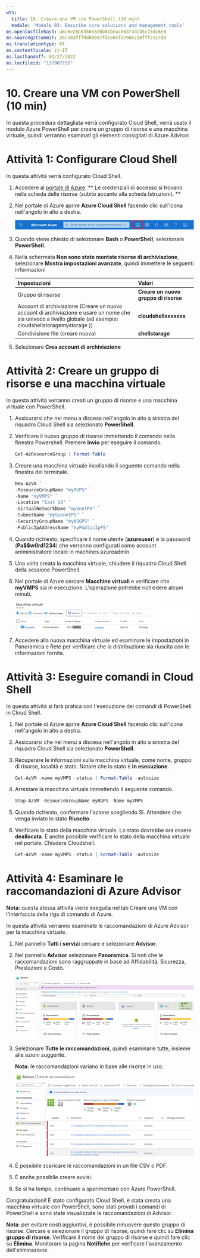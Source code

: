 ```yaml
---
wts:
  title: 10. Creare una VM con PowerShell (10 min)
  module: 'Module 03: Describe core solutions and management tools'
ms.openlocfilehash: a6c6e26b535658ebb01beac8037adcb5c15dc6e8
ms.sourcegitcommit: 26c283fffdd08057fdce65fa29de218fff21c7d0
ms.translationtype: HT
ms.contentlocale: it-IT
ms.lasthandoff: 01/27/2022
ms.locfileid: "137907755"
---
```

# <a name="10---create-a-vm-with-powershell-10-min"></a>10. Creare una VM con PowerShell (10 min)

In questa procedura dettagliata verrà configurato Cloud Shell, verrà usato il modulo Azure PowerShell per creare un gruppo di risorse e una macchina virtuale, quindi verranno esaminati gli elementi consigliati di Azure Advisor. 

# <a name="task-1-configure-the-cloud-shell"></a>Attività 1: Configurare Cloud Shell 

In questa attività verrà configurato Cloud Shell. 

1. Accedere al [portale di Azure](https://portal.azure.com). ** Le credenziali di accesso si trovano nella scheda delle risorse (subito accanto alla scheda Istruzioni). **
2. Nel portale di Azure aprire **Azure Cloud Shell** facendo clic sull'icona nell'angolo in alto a destra.

    ![Screenshot dell'icona di Azure Cloud Shell nel portale di Azure.](../images/1002.png)

3. Quando viene chiesto di selezionare **Bash** o **PowerShell**, selezionare **PowerShell**.

4. Nella schermata **Non sono state montate risorse di archiviazione**, selezionare **Mostra impostazioni avanzate**, quindi immettere le seguenti informazioni

    | Impostazioni | Valori |
    |  -- | -- |
    | Gruppo di risorse | **Creare un nuovo gruppo di risorse** |
    | Account di archiviazione (Creare un nuovo account di archiviazione e usare un nome che sia univoco a livello globale (ad esempio: cloudshellstoragemystorage )) | **cloudshellxxxxxxx** |
    | Condivisione file (creare nuova) | **shellstorage** |

5. Selezionare **Crea account di archiviazione**

# <a name="task-2-create-a-resource-group-and-virtual-machine"></a>Attività 2: Creare un gruppo di risorse e una macchina virtuale

In questa attività verranno creati un gruppo di risorse e una macchina virtuale con PowerShell.  

1. Assicurarsi che nel menu a discesa nell'angolo in alto a sinistra del riquadro Cloud Shell sia selezionato **PowerShell**.

2. Verificare il nuovo gruppo di risorse immettendo il comando nella finestra Powershell. Premere **Invio** per eseguire il comando.

    ```PowerShell
    Get-AzResourceGroup | Format-Table
    ```

3. Creare una macchina virtuale incollando il seguente comando nella finestra del terminale. 

    ```PowerShell
    New-AzVm `
    -ResourceGroupName "myRGPS" `
    -Name "myVMPS" `
    -Location "East US" `
    -VirtualNetworkName "myVnetPS" `
    -SubnetName "mySubnetPS" `
    -SecurityGroupName "myNSGPS" `
    -PublicIpAddressName "myPublicIpPS"
    ```
    
4. Quando richiesto, specificare il nome utente (**azureuser**) e la password (**Pa$$w0rd1234**) che verranno configurati come account amministratore locale in machines.azureadmin

5. Una volta creata la macchina virtuale, chiudere il riquadro Cloud Shell della sessione PowerShell.

6. Nel portale di Azure cercare **Macchine virtuali** e verificare che **myVMPS** sia in esecuzione. L'operazione potrebbe richiedere alcuni minuti.

    ![Screenshot della pagina Macchine virtuali con myVMPS in esecuzione.](../images/1001.png)

7. Accedere alla nuova macchina virtuale ed esaminare le impostazioni in Panoramica e Rete per verificare che la distribuzione sia riuscita con le informazioni fornite. 

# <a name="task-3-execute-commands-in-the-cloud-shell"></a>Attività 3: Eseguire comandi in Cloud Shell

In questa attività si farà pratica con l'esecuzione dei comandi di PowerShell in Cloud Shell. 

1. Nel portale di Azure aprire **Azure Cloud Shell** facendo clic sull'icona nell'angolo in alto a destra.

2. Assicurarsi che nel menu a discesa nell'angolo in alto a sinistra del riquadro Cloud Shell sia selezionato **PowerShell**.

3. Recuperare le informazioni sulla macchina virtuale, come nome, gruppo di risorse, località e stato. Notare che lo stato è **in esecuzione**.

    ```PowerShell
    Get-AzVM -name myVMPS -status | Format-Table -autosize
    ```

4. Arrestare la macchina virtuale immettendo il seguente comando. 

    ```PowerShell
    Stop-AzVM -ResourceGroupName myRGPS -Name myVMPS
    ```
5. Quando richiesto, confermare l'azione scegliendo Sì. Attendere che venga inviato lo stato **Riuscito**.

6. Verificare lo stato della macchina virtuale. Lo stato dovrebbe ora essere **deallocata**. È anche possibile verificare lo stato della macchina virtuale nel portale. Chiudere Cloudshell.

    ```PowerShell
    Get-AzVM -name myVMPS -status | Format-Table -autosize
    ```

# <a name="task-4-review-azure-advisor-recommendations"></a>Attività 4: Esaminare le raccomandazioni di Azure Advisor

**Nota:** questa stessa attività viene eseguita nel lab Creare una VM con l'interfaccia della riga di comando di Azure. 

In questa attività verranno esaminate le raccomandazioni di Azure Advisor per la macchina virtuale. 

1. Nel pannello **Tutti i servizi** cercare e selezionare **Advisor**. 

2. Nel pannello **Advisor** selezionare **Panoramica**. Si noti che le raccomandazioni sono raggruppate in base ad Affidabilità, Sicurezza, Prestazioni e Costo. 

    ![Screenshot della pagina Panoramica di Advisor. ](../images/1003.png)

3. Selezionare **Tutte le raccomandazioni**, quindi esaminarle tutte, insieme alle azioni suggerite. 

    **Nota:** le raccomandazioni variano in base alle risorse in uso. 

    ![Screenshot della pagina Tutte le raccomandazioni di Advisor. ](../images/1004.png)

4. È possibile scaricare le raccomandazioni in un file CSV o PDF. 

5. È anche possibile creare avvisi. 

6. Se si ha tempo, continuare a sperimentare con Azure PowerShell. 

Congratulazioni! È stato configurato Cloud Shell, è stata creata una macchina virtuale con PowerShell, sono stati provati i comandi di PowerShell e sono state visualizzate le raccomandazioni di Advisor.

**Nota**: per evitare costi aggiuntivi, è possibile rimuovere questo gruppo di risorse. Cercare e selezionare il gruppo di risorse, quindi fare clic su **Elimina gruppo di risorse**. Verificare il nome del gruppo di risorse e quindi fare clic su **Elimina**. Monitorare la pagina **Notifiche** per verificare l'avanzamento dell'eliminazione.
